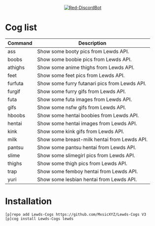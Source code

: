 
<p align="center">
        <a href="https://github.com/Cog-Creators/Red-DiscordBot"> <img alt="Red-DiscordBot" 
        src="https://img.shields.io/badge/Red-DiscordBot-red.svg?style=for-the-badge">
	</a>
</p>

# Cog list
| Command | Description | 
|--------------------|------------------------------------------------------------------------------------------------------------------------------------------------------------------------------------------------------------------------------|
| ass | Show some booty pics from Lewds API. |
| boobs | Show some boobie pics from Lewds API. |
| athighs | Show some anime thighs from Lewds API. |
| feet | Show some feet pics from Lewds API. |
| furfuta | Show some furry futanari pics from Lewds API. |
| furgif | Show some furry gifs from Lewds API. |
| futa | Show some futa images from Lewds API. |
| gifs | Show some nsfw gifs from Lewds API. |
| hboobs | Show some hentai boobies from Lewds API. |
| hentai | Show some hentai images from Lewds API. |
| kink | Show some kink gifs from Lewds API. |
| milk | Show some breast-milk hentai from Lewds API. |
| pantsu | Show some pantsu hentai from Lewds API. |
| slime | Show some slimegirl pics from Lewds API. |
| thighs | Show some thigh pics from Lewds API. | 
| trap | Show some femboy hentai from Lewds API. |
| yuri | Show some lesbian hentai from Lewds API. |

# Installation
`[p]repo add Lewds-Cogs https://github.com/MxsicXYZ/Lewds-Cogs V3`
`[p]cog install Lewds-Cogs lewds`
